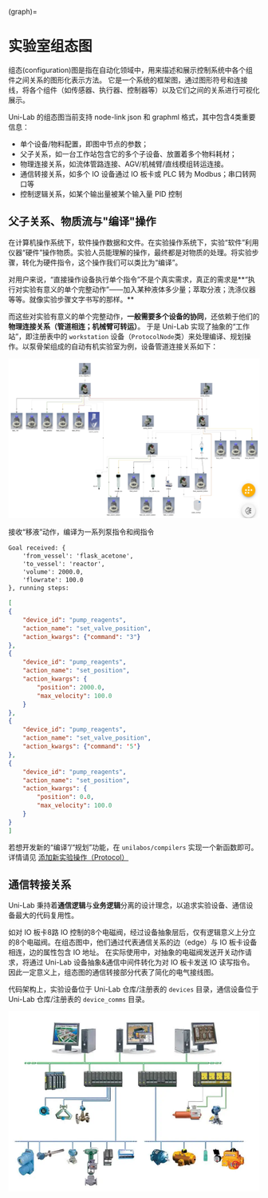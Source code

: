 (graph)=
# 实验室组态图

组态(configuration)图是指在自动化领域中，用来描述和展示控制系统中各个组件之间关系的图形化表示方法。
它是一个系统的框架图，通过图形符号和连接线，将各个组件（如传感器、执行器、控制器等）以及它们之间的关系进行可视化展示。

Uni-Lab 的组态图当前支持 node-link json 和 graphml 格式，其中包含4类重要信息：

* 单个设备/物料配置，即图中节点的参数；
* 父子关系，如一台工作站包含它的多个子设备、放置着多个物料耗材；
* 物理连接关系，如流体管路连接、AGV/机械臂/直线模组转运连接。
* 通信转接关系，如多个 IO 设备通过 IO 板卡或 PLC 转为 Modbus；串口转网口等
* 控制逻辑关系，如某个输出量被某个输入量 PID 控制

## 父子关系、物质流与"编译"操作

在计算机操作系统下，软件操作数据和文件。在实验操作系统下，实验“软件”利用仪器“硬件”操作物质。实验人员能理解的操作，最终都是对物质的处理。将实验步骤，转化为硬件指令，这个操作我们可以类比为“编译”。

对用户来说，“直接操作设备执行单个指令”不是个真实需求，真正的需求是**“执行对实验有意义的单个完整动作”——加入某种液体多少量；萃取分液；洗涤仪器等等。就像实验步骤文字书写的那样。**

而这些对实验有意义的单个完整动作，**一般需要多个设备的协同**，还依赖于他们的**物理连接关系（管道相连；机械臂可转运）**。
于是 Uni-Lab 实现了抽象的“工作站”，即注册表中的 `workstation` 设备（`ProtocolNode`类）来处理编译、规划操作。以泵骨架组成的自动有机实验室为例，设备管道连接关系如下：

![topology](image/02-topology-and-chemputer-compile/topology.png)

接收“移液”动作，编译为一系列泵指令和阀指令

```text
Goal received: {
    'from_vessel': 'flask_acetone', 
    'to_vessel': 'reactor', 
    'volume': 2000.0, 
    'flowrate': 100.0
}, running steps: 
```

```JSON
[
{
    "device_id": "pump_reagents", 
    "action_name": "set_valve_position", 
    "action_kwargs": {"command": "3"}
}, 
{
    "device_id": "pump_reagents",   
    "action_name": "set_position", 
    "action_kwargs": {
        "position": 2000.0, 
        "max_velocity": 100.0
    }
}, 
{
    "device_id": "pump_reagents", 
    "action_name": "set_valve_position", 
    "action_kwargs": {"command": '5'}
}, 
{
    "device_id": "pump_reagents", 
    "action_name": "set_position", 
    "action_kwargs": {
        "position": 0.0, 
        "max_velocity": 100.0
    }
}
]
```

若想开发新的“编译”/“规划”功能，在 `unilabos/compilers` 实现一个新函数即可。详情请见 [添加新实验操作（Protocol）](../developer_guide/add_protocol.md)

## 通信转接关系

Uni-Lab 秉持着**通信逻辑**与**业务逻辑**分离的设计理念，以追求实验设备、通信设备最大的代码复用性。

如对 IO 板卡8路 IO 控制的8个电磁阀，经过设备抽象层后，仅有逻辑意义上分立的8个电磁阀。在组态图中，他们通过代表通信关系的边（edge）与 IO 板卡设备相连，边的属性包含 IO 地址。
在实际使用中，对抽象的电磁阀发送开关动作请求，将通过 Uni-Lab 设备抽象&通信中间件转化为对 IO 板卡发送 IO 读写指令。因此一定意义上，组态图的通信转接部分代表了简化的电气接线图。

代码架构上，实验设备位于 Uni-Lab 仓库/注册表的 `devices` 目录，通信设备位于 Uni-Lab 仓库/注册表的 `device_comms` 目录。

![configuration](image/01-communication-instruction/configuration.png)
